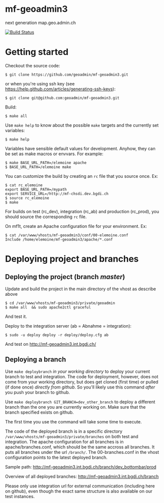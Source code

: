 mf-geoadmin3
============

next generation map.geo.admin.ch

[![Build Status](https://travis-ci.org/geoadmin/mf-geoadmin3.png?branch=master)](https://travis-ci.org/geoadmin/mf-geoadmin3)


# Getting started

Checkout the source code:

    $ git clone https://github.com/geoadmin/mf-geoadmin3.git

or when you're using ssh key (see https://help.github.com/articles/generating-ssh-keys):

    $ git clone git@github.com:geoadmin/mf-geoadmin3.git

Build:

    $ make all

Use `make help` to know about the possible `make` targets and the currently set variables:

    $ make help

Variables have sensible default values for development. Anyhow, they can be set as make macros or envvars. For example:

    $ make BASE_URL_PATH=/elemoine apache 
    $ BASE_URL_PATH=/elemoine make 

You can customize the build by creating an `rc` file that you source once. Ex:  

    $ cat rc_elemoine 
    export BASE_URL_PATH=/mypath
    export SERVICE_URL=/http://mf-chsdi.dev.bgdi.ch
    $ source rc_elemoine 
    $ make  

For builds on test (rc_dev), integration (rc_ab) and production (rc_prod), you
should source the corresponding `rc` file.

On mf1t, create an Apache configuration file for your environment. Ex:

    $ cat /var/www/vhosts/mf-geoadmin3/conf/00-elemoine.conf
    Include /home/elemoine/mf-geoadmin3/apache/*.conf 

# Deploying project and branches

## Deploying the project (branch *master*)

Update and build the project in the main directory of the vhost as
describe above

    $ cd /var/www/vhosts/mf-geoadmin3/private/geoadmin
    $ make all  && sudo apache2ctl graceful

And test it.

Deploy to the integration server (ab = Abnahme = integration):
    
    $ sudo -u deploy deploy -r deploy/deploy.cfg ab

And test on http://mf-geoadmin3.int.bgdi.ch/

## Deploying a branch

Use `make deploybranch` *in your working directory* to deploy your current 
branch to test and integration. The code for deployment, however, does not 
come from your working directory, but does get cloned (first time) or pulled
(if done once) *directly from github*. So you'll likely use this command 
*after* you push your branch to github.

Use `make deploybranch GIT_BRANCH=dev_other_branch` to deploy a different 
branch than the one you are currently working on. Make sure that the branch 
specified exists on github.

The first time you use the command will take some time to execute.

The code of the deployed branch is in a specific directory 
`/var/www/vhosts/mf-geoadmin3/private/branches` on both test and integration. 
The apache configuration for all branches is in apache/branches.conf, which 
should be the same accross all branches. It puts all branches under the 
url `/branch/`. The 00-branches.conf in the vhost configuration points to the 
latest deployed branch.

Sample path:
http://mf-geoadmin3.int.bgdi.ch/branch/dev_bottombar/prod

Overview of all deployed branches: http://mf-geoadmin3.int.bgdi.ch/branch

Please only use integration url for external communication (including here on 
github), even though the exact same structure is also available on our test 
instances.
